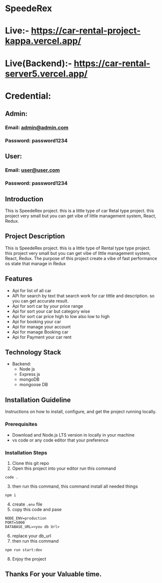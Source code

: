 # SpeedeRex

# Live:- https://car-rental-project-kappa.vercel.app/

# Live(Backend):- https://car-rental-server5.vercel.app/

# Credential:

## Admin:

### Email: admin@admin.com

### Password: password1234

## User:

### Email: user@user.com

### Password: password1234

## Introduction

This is SpeedeRex project. this is a little type of car Retal type project. this project very small but you can get vibe of little management system, React, Redux.

## Project Description

This is SpeedeRex project. this is a little type of Rental type type project. this project very small but you can get vibe of little management system, React, Redux. The purpose of this project create a vibe of fast performance os state that manage in Redux

## Features

- Api for list of all car
- APi for search by text that search work for car tittle and description. so you can get accurate result.
- Api for sort car by your price range
- Api for sort your car but category wise
- Api for sort car price high to low also low to high
- Api for booking your car
- Api for manage your account
- Api for manage Booking car
- Api for Payment your car rent

## Technology Stack

- Backend:
  - Node js
  - Express js
  - mongoDB
  - mongoose DB

## Installation Guideline

Instructions on how to install, configure, and get the project running locally.

### Prerequisites

- Download and Node.js LTS version in locally in your machine
- vs code or any code editor that your preference

### Installation Steps

1. Clone this git repo
2. Open this project into your editor run this command

```tsc
code .
```

3. then run this command, this command install all needed things

```tsc
npm i
```

4. create `.env` file
5. copy this code and pase

```tsc
NODE_ENV=production
PORT=5000
DATABASE_URL=<you db Url>
```

6. replace your db_url
7. then run this command

```tsc
npm run start:dev
```

8. Enjoy the project

## Thanks For your Valuable time.
